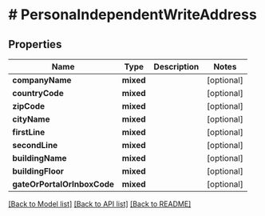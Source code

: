 # # PersonaIndependentWriteAddress

## Properties

Name | Type | Description | Notes
------------ | ------------- | ------------- | -------------
**companyName** | **mixed** |  | [optional]
**countryCode** | **mixed** |  | [optional]
**zipCode** | **mixed** |  | [optional]
**cityName** | **mixed** |  | [optional]
**firstLine** | **mixed** |  | [optional]
**secondLine** | **mixed** |  | [optional]
**buildingName** | **mixed** |  | [optional]
**buildingFloor** | **mixed** |  | [optional]
**gateOrPortalOrInboxCode** | **mixed** |  | [optional]

[[Back to Model list]](../../README.md#models) [[Back to API list]](../../README.md#endpoints) [[Back to README]](../../README.md)
